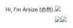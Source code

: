 
<main style="float: left;">
  <p>Hi, I'm Arsize (亦然).</p>
</main>

![](https://komarev.com/ghpvc/?username=arsize)

![](https://github-readme-stats.vercel.app/api?username=arsize&show_icons=true&line_height=21&show_icons=true&hide_border=true)![](https://github-readme-stats.vercel.app/api/top-langs/?username=arsize&show_icons=true&layout=compact&hide_border=true&hide=html,css)
